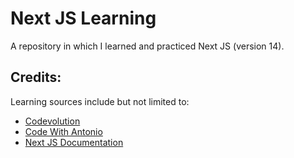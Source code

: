 # Next JS Learning

A repository in which I learned and practiced Next JS (version 14).

## Credits:

Learning sources include but not limited to:

- [Codevolution](https://www.youtube.com/@Codevolution)
- [Code With Antonio](https://www.youtube.com/@codewithantonio)
- [Next JS Documentation](https://nextjs.org/docs)
